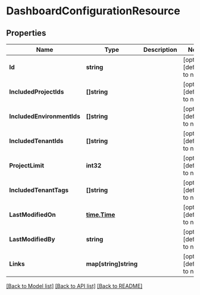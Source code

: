 # DashboardConfigurationResource

## Properties
Name | Type | Description | Notes
------------ | ------------- | ------------- | -------------
**Id** | **string** |  | [optional] [default to null]
**IncludedProjectIds** | **[]string** |  | [optional] [default to null]
**IncludedEnvironmentIds** | **[]string** |  | [optional] [default to null]
**IncludedTenantIds** | **[]string** |  | [optional] [default to null]
**ProjectLimit** | **int32** |  | [optional] [default to null]
**IncludedTenantTags** | **[]string** |  | [optional] [default to null]
**LastModifiedOn** | [**time.Time**](time.Time.md) |  | [optional] [default to null]
**LastModifiedBy** | **string** |  | [optional] [default to null]
**Links** | **map[string]string** |  | [optional] [default to null]

[[Back to Model list]](../README.md#documentation-for-models) [[Back to API list]](../README.md#documentation-for-api-endpoints) [[Back to README]](../README.md)


